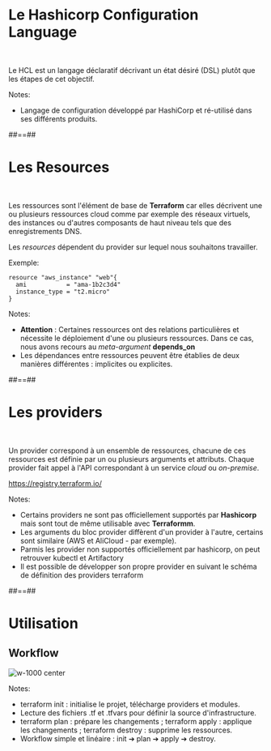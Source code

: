 <!-- .slide: -->

# Le Hashicorp Configuration Language

<br>

Le HCL est un langage déclaratif décrivant un état désiré (DSL) plutôt que les étapes de cet objectif.

Notes:

- Langage de configuration développé par HashiCorp et ré-utilisé dans ses différents produits.

##==##

<!-- .slide: class="with-code-bg-dark" -->

# Les Resources

<br>

Les ressources sont l'élément de base de **Terraform** car elles décrivent une ou plusieurs ressources cloud comme par exemple des réseaux virtuels, des instances ou d'autres composants de haut niveau tels que des enregistrements DNS.

Les *resources* dépendent du provider sur lequel nous souhaitons travailler.

Exemple:

```hcl-terraform
resource "aws_instance" "web"{
  ami           = "ama-1b2c3d4"
  instance_type = "t2.micro"
}
```

Notes:

- **Attention** : Certaines ressources ont des relations particulières et nécessite le déploiement d'une ou plusieurs ressources. Dans ce cas, nous avons recours au *meta-argument* **depends_on**
- Les dépendances entre ressources peuvent être établies de deux manières différentes : implicites ou explicites.

##==##

# Les providers

<br>

Un provider correspond à un ensemble de ressources, chacune de ces ressources est définie par un ou plusieurs arguments et attributs.
Chaque provider fait appel à l'API correspondant à un service *cloud* ou *on-premise*.

<https://registry.terraform.io/>

Notes:

- Certains providers ne sont pas officiellement supportés par **Hashicorp** mais sont tout de même utilisable avec **Terraformm**.
- Les arguments du bloc provider diffèrent d'un provider à l'autre, certains sont similaire (AWS et AliCloud - par exemple).
- Parmis les provider non supportés officiellement par hashicorp, on peut retrouver kubectl et Artifactory
- Il est possible de développer son propre provider en suivant le schéma de définition des providers terraform

##==##

# Utilisation

## Workflow

![w-1000 center](./assets/images/workflow.png)

Notes:
* terraform init : initialise le projet, télécharge providers et modules.
* Lecture des fichiers .tf et .tfvars pour définir la source d'infrastructure.
* terraform plan : prépare les changements ; terraform apply : applique les changements ; terraform destroy : supprime les ressources.
* Workflow simple et linéaire : init ➔ plan ➔ apply ➔ destroy.
